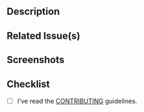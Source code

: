 ## Description

<!-- Describe the big picture of your changes to communicate to the maintainers
  why we should accept this pull request. -->

## Related Issue(s)

<!--
  If this PR fixes any issues, please link to the issue here.
  - Resolves #<issue_number>
-->

## Screenshots

<!-- Add screenshots of the changes if applicable. -->

## Checklist

- [ ] I've read the [CONTRIBUTING](https://github.com/CPSC-383/aegis/blob/dev/CONTRIBUTING.md) guidelines.
